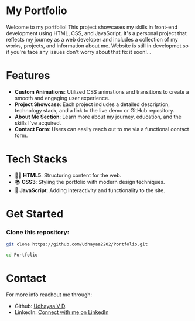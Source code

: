 # **My Portfolio**
Welcome to my portfolio! This project showcases my skills in front-end development using HTML, CSS, and JavaScript. 
It's a personal project that reflects my journey as a web developer and includes a collection of my works, projects, and information about me.
Website is still in developmet so if you're face any issues don't worry about that fix it soon!...

# **Features** 
- **Custom Animations**: Utilized CSS animations and transitions to create a smooth and engaging user experience.
- **Project Showcase**: Each project includes a detailed description, technology stack, and a link to the live demo or GitHub repository.
- **About Me Section**: Learn more about my journey, education, and the skills I've acquired.
- **Contact Form**: Users can easily reach out to me via a functional contact form.

# **Tech Stacks**
- 👨‍💻 **HTML5**: Structuring content for the web.
- 📚 **CSS3**: Styling the portfolio with modern design techniques.
- 🧩 **JavaScript**: Adding interactivity and functionality to the site.

# **Get Started**
### Clone this repository:
```bash
git clone https://github.com/Udhayaa2202/Portfolio.git

cd Portfolio
```
# **Contact**
For more info reachout me through:
- Github: [Udhayaa V D](https://github.com/udhayaa2202).
- LinkedIn: [Connect with me on LinkedIn](https://www.linkedin.com/in/udhayaa22022005/)
